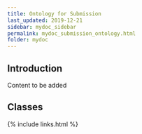 ```yaml
---
title: Ontology for Submission
last_updated: 2019-12-21
sidebar: mydoc_sidebar
permalink: mydoc_submission_ontology.html
folder: mydoc
---
```


## Introduction 

<font class='toBeAdded'>Content to be added</font>

## Classes



{% include links.html %}
